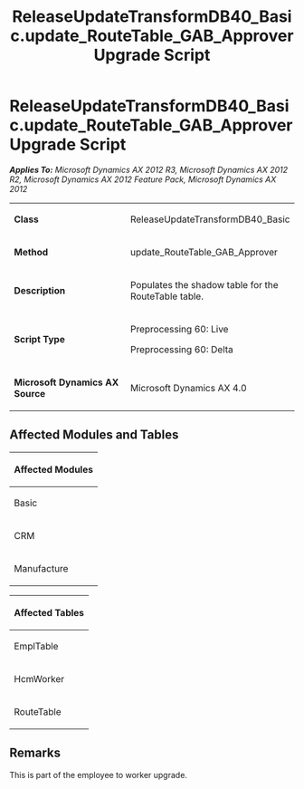 ﻿---
title: ReleaseUpdateTransformDB40_Basic.update_RouteTable_GAB_Approver Upgrade Script
TOCTitle: ReleaseUpdateTransformDB40_Basic.update_RouteTable_GAB_Approver Upgrade Script
ms:assetid: 14683060-2a1d-e27f-df3d-0a81ee257556
ms:mtpsurl: https://msdn.microsoft.com/en-us/library/JJ718510(v=AX.60)
ms:contentKeyID: 49706792
ms.date: 05/18/2015
mtps_version: v=AX.60
---

# ReleaseUpdateTransformDB40\_Basic.update\_RouteTable\_GAB\_Approver Upgrade Script 


_**Applies To:** Microsoft Dynamics AX 2012 R3, Microsoft Dynamics AX 2012 R2, Microsoft Dynamics AX 2012 Feature Pack, Microsoft Dynamics AX 2012_

<table>
<colgroup>
<col style="width: 50%" />
<col style="width: 50%" />
</colgroup>
<tbody>
<tr class="odd">
<td><p><strong>Class</strong></p></td>
<td><p>ReleaseUpdateTransformDB40_Basic</p></td>
</tr>
<tr class="even">
<td><p><strong>Method</strong></p></td>
<td><p>update_RouteTable_GAB_Approver</p></td>
</tr>
<tr class="odd">
<td><p><strong>Description</strong></p></td>
<td><p>Populates the shadow table for the RouteTable table.</p></td>
</tr>
<tr class="even">
<td><p><strong>Script Type</strong></p></td>
<td><p>Preprocessing 60: Live</p>
<p>Preprocessing 60: Delta</p></td>
</tr>
<tr class="odd">
<td><p><strong>Microsoft Dynamics AX Source</strong></p></td>
<td><p>Microsoft Dynamics AX 4.0</p></td>
</tr>
</tbody>
</table>


## Affected Modules and Tables

<table>
<colgroup>
<col style="width: 100%" />
</colgroup>
<thead>
<tr class="header">
<th><p>Affected Modules</p></th>
</tr>
</thead>
<tbody>
<tr class="odd">
<td><p>Basic</p></td>
</tr>
<tr class="even">
<td><p>CRM</p></td>
</tr>
<tr class="odd">
<td><p>Manufacture</p></td>
</tr>
</tbody>
</table>


<table>
<colgroup>
<col style="width: 100%" />
</colgroup>
<thead>
<tr class="header">
<th><p>Affected Tables</p></th>
</tr>
</thead>
<tbody>
<tr class="odd">
<td><p>EmplTable</p></td>
</tr>
<tr class="even">
<td><p>HcmWorker</p></td>
</tr>
<tr class="odd">
<td><p>RouteTable</p></td>
</tr>
</tbody>
</table>


## Remarks

This is part of the employee to worker upgrade.

  


